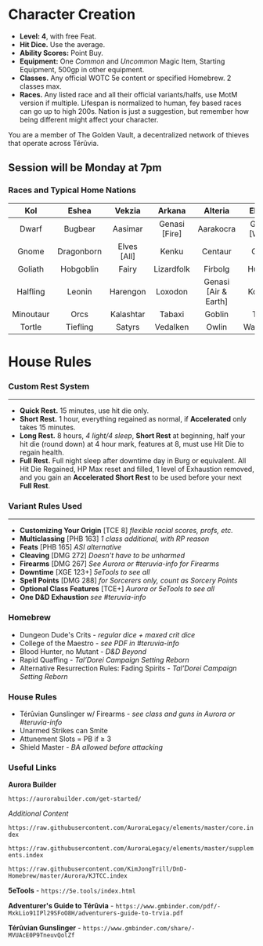 # Character Creation
* **Level: 4**, with free Feat.
* **Hit Dice.** Use the average.
* **Ability Scores:** Point Buy.
* **Equipment:** One *Common* and *Uncommon* Magic Item, Starting Equipment, 500gp in other equipment.
* **Classes.** Any official WOTC 5e content or specified Homebrew. 2 classes max.
* **Races.** Any listed race and all their official variants/halfs, use MotM version if multiple. Lifespan is normalized to human, fey based races can go up to high 200s. Nation is just a suggestion, but remember how being different might affect your character.

You are a member of The Golden Vault, a decentralized network of thieves that operate across Térûvia.


## Session will be Monday at 7pm

### Races and Typical Home Nations

Kol|Eshea|Vekzia|Arkana|Alteria|Ebroria|Charbotia|Modifications|
|:---:|:---:|:---:|:---:|:---:|:---:|:---:|:---:
Dwarf|Bugbear|Aasimar|Genasi [Fire]|Aarakocra|Genasi [Water] | *Devout Religious* |Changeling
Gnome|Dragonborn|Elves [All]|Kenku|Centaur|Grung||Custom
Goliath|Hobgoblin|Fairy|Lizardfolk|Firbolg|Humans|	|Dhampir
Halfling|Leonin|Harengon|Loxodon|Genasi [Air & Earth]|Kobolds| |Hexblood
Minoutaur|Orcs|Kalashtar|Tabaxi|Goblin|Triton| |Reborn
Tortle|Tiefling|Satyrs|Vedalken|Owlin|Warforged| |Shifter

# House Rules


### Custom Rest System
_____
- **Quick Rest.** 15 minutes, use hit die only.
- **Short Rest.** 1 hour, everything regained as normal, if **Accelerated** only takes 15 minutes.
- **Long Rest.** 8 hours, *4 light/4 sleep*, **Short Rest** at beginning, half your hit die (round down) at 4 hour mark, features at 8, must use Hit Die to regain health.
- **Full Rest.** Full night sleep after downtime day in Burg or equivalent. All Hit Die Regained, HP Max reset and filled, 1 level of Exhaustion removed, and you gain an **Accelerated Short Rest** to be used before your next **Full Rest**.


### Variant Rules Used
___
- **Customizing Your Origin** [TCE 8] *flexible racial scores, profs, etc.*
- **Multiclassing** [PHB 163] *1 class additional, with RP reason*
- **Feats** [PHB 165] *ASI alternative*
- **Cleaving** [DMG 272] *Doesn't have to be unharmed*
- **Firearms** [DMG 267] *See Aurora or #teruvia-info for Firearms*
- **Downtime** [XGE 123+] *5eTools to see all*
- **Spell Points** [DMG 288] *for Sorcerers only, count as Sorcery Points*
- **Optional Class Features** [TCE+] *Aurora or 5eTools to see all*
- **One D&D Exhaustion** *see #teruvia-info*

### Homebrew
* Dungeon Dude's Crits - *regular dice + maxed crit dice*
* College of the Maestro - *see PDF in #teruvia-info*
* Blood Hunter, no Mutant - *D&D Beyond*
* Rapid Quaffing - *Tal’Dorei Campaign Setting Reborn*
* Alternative Resurrection Rules: Fading Spirits - *Tal’Dorei Campaign Setting Reborn*

### House Rules
* Térûvian Gunslinger w/ Firearms - *see class and guns in Aurora or #teruvia-info*
* Unarmed Strikes can Smite
* Attunement Slots = PB if ≥ 3
* Shield Master - *BA allowed before attacking*


### Useful Links

**Aurora Builder**

`https://aurorabuilder.com/get-started/`

*Additional Content*

`https://raw.githubusercontent.com/AuroraLegacy/elements/master/core.index`

`https://raw.githubusercontent.com/AuroraLegacy/elements/master/supplements.index`

`https://raw.githubusercontent.com/KimJongTrill/DnD-Homebrew/master/Aurora/KJTCC.index`

**5eTools** - `https://5e.tools/index.html`

**Adventurer's Guide to Térûvia** - `https://www.gmbinder.com/pdf/-MxkLio91IPl29SFoO8H/adventurers-guide-to-trvia.pdf`

**Térûvian Gunslinger** - `https://www.gmbinder.com/share/-MVUAcE0P9TneuvQolZf`
